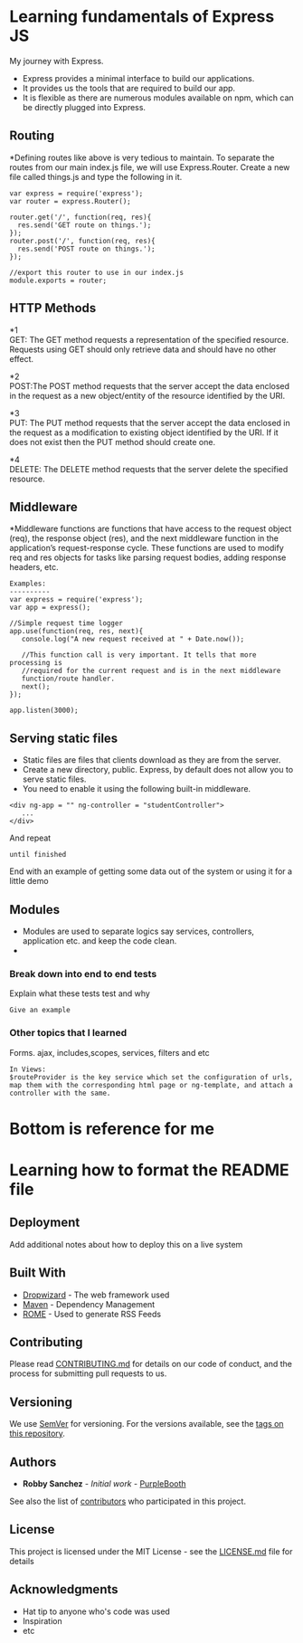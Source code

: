# Learning fundamentals of Express JS
My journey with Express. 
* Express provides a minimal interface to build our applications. 
* It provides us the tools that are required to build our app. 
* It is flexible as there are numerous modules available on npm, which can be directly plugged into Express.

## Routing
 *Defining routes like above is very tedious to maintain.
 To separate the routes from our main index.js file, we will use Express.Router. 
 Create a new file called things.js and type the following in it.
 ```
 var express = require('express');
var router = express.Router();

router.get('/', function(req, res){
   res.send('GET route on things.');
});
router.post('/', function(req, res){
   res.send('POST route on things.');
});

//export this router to use in our index.js
module.exports = router;
 ```
 

## HTTP Methods
*1	
GET: The GET method requests a representation of the specified resource. 
Requests using GET should only retrieve data and should have no other effect.

*2	
POST:The POST method requests that the server accept the data enclosed in the request as a 
new object/entity of the resource identified by the URI.

*3	
PUT: The PUT method requests that the server accept the data enclosed in the request as a
modification to existing object identified by the URI. If it does not exist then the PUT method should create one.

*4	
DELETE: The DELETE method requests that the server delete the specified resource.

## Middleware

*Middleware functions are functions that have access to the request object (req), the response object (res), and the next middleware function in the application’s request-response cycle. These functions are used to modify req and res objects for tasks like parsing request bodies, adding response headers, etc.

```
Examples:
----------
var express = require('express');
var app = express();

//Simple request time logger
app.use(function(req, res, next){
   console.log("A new request received at " + Date.now());
   
   //This function call is very important. It tells that more processing is
   //required for the current request and is in the next middleware
   function/route handler.
   next();
});

app.listen(3000);
```

## Serving static files
* Static files are files that clients download as they are from the server. 
* Create a new directory, public. Express, by default does not allow you to serve static files. 
* You need to enable it using the following built-in middleware.

```
<div ng-app = "" ng-controller = "studentController">
   ...
</div>
```

And repeat

```
until finished
```

End with an example of getting some data out of the system or using it for a little demo

## Modules

* Modules are used to separate logics say services, controllers, application etc. and keep the code clean.
* 

### Break down into end to end tests

Explain what these tests test and why

```
Give an example
```

### Other topics that I learned

Forms. ajax, includes,scopes, services, filters and etc

```
In Views:
$routeProvider is the key service which set the configuration of urls, 
map them with the corresponding html page or ng-template, and attach a controller with the same.

```
# Bottom is reference for me 
# Learning how to format the README file

## Deployment

Add additional notes about how to deploy this on a live system

## Built With

* [Dropwizard](http://www.dropwizard.io/1.0.2/docs/) - The web framework used
* [Maven](https://maven.apache.org/) - Dependency Management
* [ROME](https://rometools.github.io/rome/) - Used to generate RSS Feeds

## Contributing

Please read [CONTRIBUTING.md](https://gist.github.com/PurpleBooth/b24679402957c63ec426) for details on our code of conduct, and the process for submitting pull requests to us.

## Versioning

We use [SemVer](http://semver.org/) for versioning. For the versions available, see the [tags on this repository](https://github.com/your/project/tags). 

## Authors

* **Robby Sanchez** - *Initial work* - [PurpleBooth](https://github.com/)

See also the list of [contributors](https://github.com/your/project/contributors) who participated in this project.

## License

This project is licensed under the MIT License - see the [LICENSE.md](LICENSE.md) file for details

## Acknowledgments

* Hat tip to anyone who's code was used
* Inspiration
* etc
